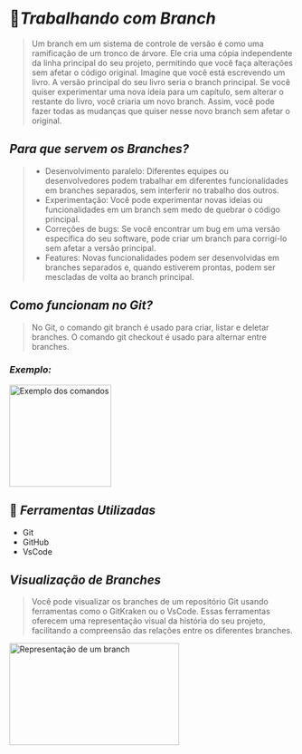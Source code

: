 # 🚀*Trabalhando com Branch*
>Um branch em um sistema de controle de versão é como uma ramificação de um tronco de árvore. Ele cria uma cópia independente da linha principal do seu projeto, permitindo que você faça alterações sem afetar o código original.
>Imagine que você está escrevendo um livro. A versão principal do seu livro seria o branch principal. Se você quiser experimentar uma nova ideia para um capítulo, sem alterar o restante do livro, você criaria um novo branch. Assim, você pode fazer todas as mudanças que quiser nesse novo branch sem afetar o original.

## *Para que servem os Branches?*
>- Desenvolvimento paralelo: Diferentes equipes ou desenvolvedores podem trabalhar em diferentes funcionalidades em branches separados, sem interferir no trabalho dos outros.
>- Experimentação: Você pode experimentar novas ideias ou funcionalidades em um branch sem medo de quebrar o código principal.
>- Correções de bugs: Se você encontrar um bug em uma versão específica do seu software, pode criar um branch para corrigí-lo sem afetar a versão principal.
>- Features: Novas funcionalidades podem ser desenvolvidas em branches separados e, quando estiverem prontas, podem ser mescladas de volta ao branch principal.

## *Como funcionam no Git?*
>No Git, o comando git branch é usado para criar, listar e deletar branches. O comando git checkout é usado para alternar entre branches.
### *Exemplo:*
<div>
  <img src="https://github.com/user-attachments/assets/ed7fbdff-5c89-47ff-a8fc-645da24b7887" alt="Exemplo dos comandos" widht="400" height="180"
</div>

## 🔧 *Ferramentas Utilizadas*
- Git
- GitHub
- VsCode

## *Visualização de Branches*
>Você pode visualizar os branches de um repositório Git usando ferramentas como o GitKraken ou o VsCode. Essas ferramentas oferecem uma representação visual da história do seu projeto, facilitando a compreensão das relações entre os diferentes branches.

<div>
  <img src="https://github.com/user-attachments/assets/5e7d9c06-65af-4c18-a5e7-e3d790823b1c" alt="Representação de um branch" width="300" height="180">
</div>
